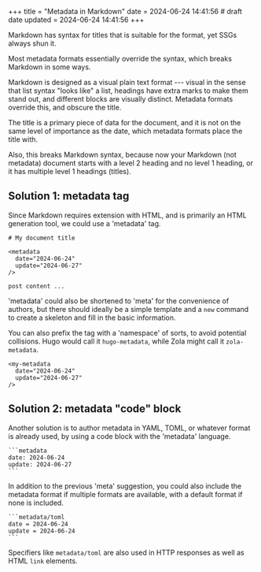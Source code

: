 +++
title = "Metadata in Markdown"
date = 2024-06-24 14:41:56 # draft date
updated = 2024-06-24 14:41:56
+++

Markdown has syntax for titles
that is suitable for the format,
yet SSGs always shun it.

Most metadata formats essentially override the syntax,
which breaks Markdown in some ways.

Markdown is designed as a visual plain text format ---
visual in the sense that list syntax "looks like" a list,
headings have extra marks to make them stand out,
and different blocks are visually distinct.
Metadata formats override this, and obscure the title.

The title is a primary piece of data for the document,
and it is not on the same level of importance as the date,
which metadata formats place the title with.

Also, this breaks Markdown syntax,
because now your Markdown (not metadata) document
starts with a level 2 heading and no level 1 heading,
or it has multiple level 1 headings (titles).

## Solution 1: metadata tag

Since Markdown requires extension with HTML,
and is primarily an HTML generation tool,
we could use a 'metadata' tag.

```
# My document title

<metadata
  date="2024-06-24"
  update="2024-06-27"
/>

post content ...
```

'metadata' could also be shortened to 'meta'
for the convenience of authors,
but there should ideally be a simple template
and a `new` command to create a skeleton
and fill in the basic information.

You can also prefix the tag with a 'namespace' of sorts,
to avoid potential collisions.
Hugo would call it `hugo-metadata`,
while Zola might call it `zola-metadata`.

```
<my-metadata
  date="2024-06-24"
  update="2024-06-27"
/>
```

## Solution 2: metadata "code" block

Another solution is to author metadata in YAML, TOML,
or whatever format is already used,
by using a code block with the 'metadata' language.

````
```metadata
date: 2024-06-24
update: 2024-06-27
```
````

In addition to the previous 'meta' suggestion,
you could also include the metadata format
if multiple formats are available,
with a default format if none is included.

````
```metadata/toml
date = 2024-06-24
update = 2024-06-24
```
````

Specifiers like `metadata/toml` are also used in
HTTP responses as well as HTML `link` elements.
